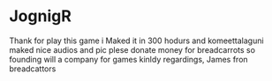 # JognigR
Thank for play this game
i Maked it in 300 hodurs and komeettalaguni maked nice audios and pic
plese donate money for breadcarrots so founding will a company for games
kinldy regardings,
James fron breadcattors
